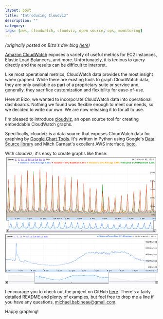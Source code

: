 ```yaml
---
layout: post
title: "Introducing Cloudviz"
description: ""
category: 
tags: [aws, cloudwatch, cloudviz, open source, ops, monitoring]
---
```


*(originally posted on Bizo's dev blog [here](http://dev.bizo.com/2010/03/introducing-cloudviz.html))*

[Amazon CloudWatch](http://aws.amazon.com/cloudwatch/) exposes a variety of useful metrics for EC2 instances, Elastic Load Balancers, and more. Unfortunately, it is tedious to query directly and the results can be difficult to interpret.

Like most operational metrics, CloudWatch data provides the most insight when graphed. While there are existing tools to graph CloudWatch data, they are only available as part of a proprietary suite or service and, generally, they sacrifice customization and flexibility for ease-of-use.

Here at Bizo, we wanted to incorporate CloudWatch data into operational dashboards. Nothing we found was flexible enough to meet our needs, so we decided to write our own. We are now releasing it to for all to use.

I'm pleased to introduce [cloudviz](http://github.com/mbabineau/cloudviz), an open source tool for creating embeddable CloudWatch graphs.

Specifically, cloudviz is a data source that exposes CloudWatch data for graphing by [Google Chart Tools](https://developers.google.com/chart/). It's written in Python using Google's [Data Source library](https://developers.google.com/chart/interactive/docs/dev/gviz_api_lib) and Mitch Garnaat's excellent AWS interface, [boto](http://code.google.com/p/boto).

With cloudviz, it's easy to create graphs like these:
![example host cpu](/img/cloudviz-example-hosts-cpu.png)
![example elb request count](/img/cloudviz-example-elb-requestcount.png)

I encourage you to check out the project on GitHub [here](http://github.com/mbabineau/cloudviz). There's a fairly detailed README and plenty of examples, but feel free to drop me a line if you have any questions, [michael.babineau@gmail.com](michael.babineau@gmail.com).

Happy graphing!